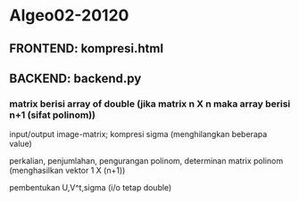# Algeo02-20120

## FRONTEND: kompresi.html

## BACKEND: backend.py

### matrix berisi array of double (jika matrix n X n maka array berisi n+1 (sifat polinom))

input/output image-matrix; kompresi sigma (menghilangkan beberapa value)

perkalian, penjumlahan, pengurangan polinom, determinan matrix polinom (menghasilkan vektor 1 X (n+1))

pembentukan U,V^t,sigma (i/o tetap double)